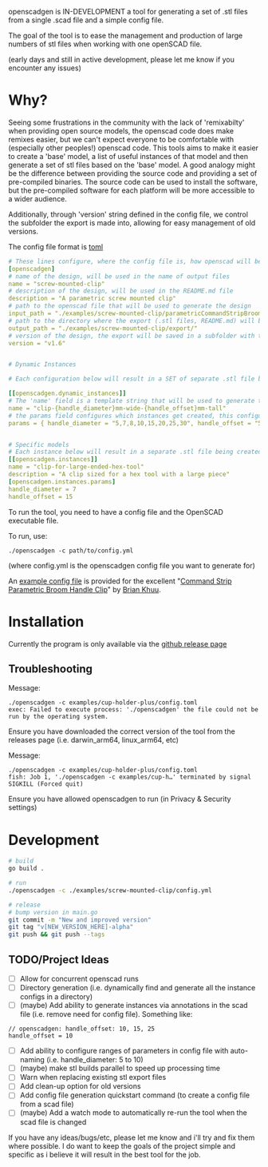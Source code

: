 openscadgen is IN-DEVELOPMENT a tool for generating a set of .stl files from a single .scad file and a simple config file.

The goal of the tool is to ease the management and production of large numbers of stl files when working with one openSCAD file.

(early days and still in active development, please let me know if you encounter any issues)

# Why?

Seeing some frustrations in the community with the lack of 'remixabilty' when providing open source models, the openscad code does make remixes easier, but we can't expect everyone to be comfortable with (especially other peoples!) openscad code. This tools aims to make it easier to create a 'base' model, a list of useful instances of that model and then generate a set of stl files based on the 'base' model. A good analogy might be the difference between providing the source code and providing a set of pre-compiled binaries. The source code can be used to install the software, but the pre-compiled software for each platform will be more accessible to a wider audience.

Additionally, through 'version' string defined in the config file, we control the subfolder the export is made into, allowing for easy management of old versions.

The config file format is [toml](https://toml.io/en/)
```yaml
# These lines configure, where the config file is, how openscad will be run and where the output will be saved
[openscadgen]
# name of the design, will be used in the name of output files
name = "screw-mounted-clip"
# description of the design, will be used in the README.md file
description = "A parametric screw mounted clip"
# path to the openscad file that will be used to generate the design
input_path = "./examples/screw-mounted-clip/parametricCommandStripBroomHook.scad"
# path to the directory where the export (.stl files, README.md) will be saved
output_path = "./examples/screw-mounted-clip/export/"
# version of the design, the export will be saved in a subfolder with this version number
version = "v1.6"


# Dynamic Instances

# Each configuration below will result in a SET of separate .stl file being created with those parameters in the 'output_path' directory

[[openscadgen.dynamic_instances]]
# The 'name' field is a template string that will be used to generate the instance name (note the {param_name} syntax for value replacement)
name = "clip-{handle_diameter}mm-wide-{handle_offset}mm-tall"
# the params field configures which instances get created, this configures 50 
params = { handle_diameter = "5,7,8,10,15,20,25,30", handle_offset = "5,10,15,20,25,30" }


# Specific models
# Each instance below will result in a separate .stl file being created with those parameters in the 'output_path' directory
[[openscadgen.instances]]
name = "clip-for-large-ended-hex-tool"
description = "A clip sized for a hex tool with a large piece"
[openscadgen.instances.params]
handle_diameter = 7
handle_offset = 15

```

To run the tool, you need to have a config file and the OpenSCAD executable file.

To run, use: 
```
./openscadgen -c path/to/config.yml
```
(where config.yml is the openscadgen config file you want to generate for)


An [example config file](./examples/screw-mounted-clip/config.yml) is provided for the excellent "[Command Strip Parametric Broom Handle Clip](https://www.printables.com/model/516117-parametric-broom-handle-holder-openscad-command-st/related)" by [Brian Khuu](https://briankhuu.com/). 

# Installation

Currently the program is only available via the [github release page](https://github.com/kiwikid/openscadgen/releases)


## Troubleshooting


Message:
```
./openscadgen -c examples/cup-holder-plus/config.toml
exec: Failed to execute process: './openscadgen' the file could not be run by the operating system.
```
Ensure you have downloaded the correct version of the tool from the releases page (i.e. darwin_arm64, linux_arm64, etc)

Message:
```
./openscadgen -c examples/cup-holder-plus/config.toml
fish: Job 1, './openscadgen -c examples/cup-h…' terminated by signal SIGKILL (Forced quit)
```
Ensure you have allowed openscadgen to run (in Privacy & Security settings)




# Development
```bash
# build
go build .

# run
./openscadgen -c ./examples/screw-mounted-clip/config.yml

# release   
# bump version in main.go
git commit -m "New and improved version"
git tag "v[NEW_VERSION_HERE]-alpha"  
git push && git push --tags
```






## TODO/Project Ideas
- [ ] Allow for concurrent openscad runs
- [ ] Directory generation (i.e. dynamically find and generate all the instance configs in a directory)
- [ ] (maybe) Add ability to generate instances via annotations in the scad file (i.e. remove need for config file). Something like:
```
// openscadgen: handle_offset: 10, 15, 25
handle_offset = 10
```
- [ ] Add ability to configure ranges of parameters in config file with auto-naming (i.e. handle_diameter: 5 to 10)
- [ ] (maybe) make stl builds parallel to speed up processing time 
- [ ] Warn when replacing existing stl export files
- [ ] Add clean-up option for old versions
- [ ] Add config file generation quickstart command (to create a config file from a scad file)
- [ ] (maybe) Add a watch mode to automatically re-run the tool when the scad file is changed

If you have any ideas/bugs/etc, please let me know and i'll try and fix them where possible. I do want to keep the goals of the project simple and specific as i believe it will result in the best tool for the job.